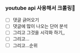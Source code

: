 ### youtube api 사용해서 크롤링🤨

- [ ] 댓글 긁어오기
- [ ] 댓글에 많이 나오는 단어 분석
- [ ] 그리고 그것을 시각화 하기,,
- [ ] 그리고... 
- [ ] 그리고...순위

##### 

